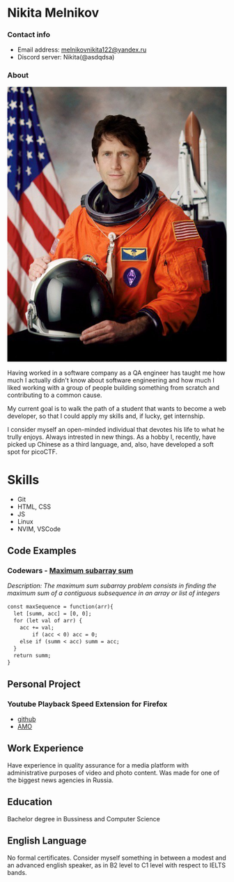 # Nikita Melnikov

### Contact info

- Email address: melnikovnikita122@yandex.ru
- Discord server: Nikita(@asdqdsa)

### About

![Profile picture](./pfp.jpeg)

Having worked in a software company as a QA engineer has taught me how much I actually didn't know about software engineering and how much I liked working with a group of people building something from scratch and contributing to a common cause.

My current goal is to walk the path of a student that wants to become a web developer, so that I could apply my skills and, if lucky, get internship.

I consider myself an open-minded individual that devotes his life to what he trully enjoys. Always intrested in new things. As a hobby I, recently, have picked up Chinese as a third language, and, also, have developed a soft spot for picoCTF.

# Skills

- Git
- HTML, CSS
- JS
- Linux
- NVIM, VSCode

## Code Examples

### Codewars - [Maximum subarray sum](https://www.codewars.com/kata/54521e9ec8e60bc4de000d6c)

_Description: The maximum sum subarray problem consists in finding the maximum sum of a contiguous subsequence in an array or list of integers_

```
const maxSequence = function(arr){
  let [summ, acc] = [0, 0];
  for (let val of arr) {
    acc += val;
		if (acc < 0) acc = 0;
    else if (summ < acc) summ = acc;
  }
  return summ;
}
```

## Personal Project

### Youtube Playback Speed Extension for Firefox

- [github](https://github.com/asdqdsa/yt_playback_ff)
- [AMO](https://addons.mozilla.org/en-US/firefox/addon/video-playback-speed-extension/)

## Work Experience

Have experience in quality assurance for a media platform with administrative purposes of video and photo content. Was made for one of the biggest news agencies in Russia.

## Education

Bachelor degree in Bussiness and Computer Science

## English Language

No formal certificates. Consider myself something in between a modest and an advanced english speaker, as in B2 level to C1 level with respect to IELTS bands.
